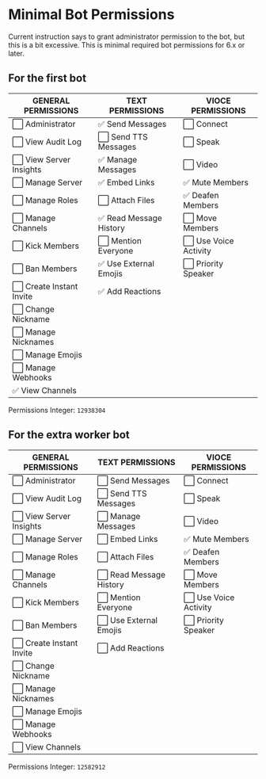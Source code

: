 # Minimal Bot Permissions

Current instruction says to grant administrator permission to the bot, but this is a bit excessive. This is minimal required bot permissions for 6.x or later.

## For the first bot

| GENERAL PERMISSIONS     | TEXT PERMISSIONS       | VIOCE PERMISSIONS    |
| ----------------------- | ---------------------- | -------------------- |
| ⬜ Administrator         | ✅ Send Messages        | ⬜ Connect            |
| ⬜ View Audit Log        | ⬜ Send TTS Messages    | ⬜ Speak              |
| ⬜ View Server Insights  | ✅ Manage Messages      | ⬜ Video              |
| ⬜ Manage Server         | ✅ Embed Links          | ✅ Mute Members       |
| ⬜ Manage Roles          | ⬜ Attach Files         | ✅ Deafen Members     |
| ⬜ Manage Channels       | ✅ Read Message History | ⬜ Move Members       |
| ⬜ Kick Members          | ⬜ Mention Everyone     | ⬜ Use Voice Activity |
| ⬜ Ban Members           | ✅ Use External Emojis  | ⬜ Priority Speaker   |
| ⬜ Create Instant Invite | ✅ Add Reactions        |                      |
| ⬜ Change Nickname       |                        |                      |
| ⬜ Manage Nicknames      |                        |                      |
| ⬜ Manage Emojis         |                        |                      |
| ⬜ Manage Webhooks       |                        |                      |
| ✅ View Channels         |                        |                      |

Permissions Integer: `12938304`

## For the extra worker bot

| GENERAL PERMISSIONS     | TEXT PERMISSIONS       | VIOCE PERMISSIONS    |
| ----------------------- | ---------------------- | -------------------- |
| ⬜ Administrator         | ⬜ Send Messages        | ⬜ Connect            |
| ⬜ View Audit Log        | ⬜ Send TTS Messages    | ⬜ Speak              |
| ⬜ View Server Insights  | ⬜ Manage Messages      | ⬜ Video              |
| ⬜ Manage Server         | ⬜ Embed Links          | ✅ Mute Members       |
| ⬜ Manage Roles          | ⬜ Attach Files         | ✅ Deafen Members     |
| ⬜ Manage Channels       | ⬜ Read Message History | ⬜ Move Members       |
| ⬜ Kick Members          | ⬜ Mention Everyone     | ⬜ Use Voice Activity |
| ⬜ Ban Members           | ⬜ Use External Emojis  | ⬜ Priority Speaker   |
| ⬜ Create Instant Invite | ⬜ Add Reactions        |                      |
| ⬜ Change Nickname       |                        |                      |
| ⬜ Manage Nicknames      |                        |                      |
| ⬜ Manage Emojis         |                        |                      |
| ⬜ Manage Webhooks       |                        |                      |
| ⬜ View Channels         |                        |                      |

Permissions Integer: `12582912`
